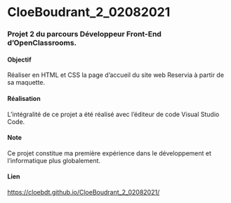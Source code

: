 # CloeBoudrant_2_02082021

### Projet 2 du parcours Développeur Front-End d’OpenClassrooms.

#### Objectif 

Réaliser en HTML et CSS la page d’accueil du site web Reservia à partir de sa maquette.

#### Réalisation

L’intégralité de ce projet a été réalisé avec l’éditeur de code Visual Studio Code.

#### Note

Ce projet constitue ma première expérience dans le développement et l’informatique plus globalement.

#### Lien

https://cloebdt.github.io/CloeBoudrant_2_02082021/
